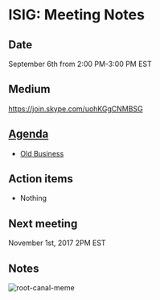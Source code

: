 # ISIG: Meeting Notes

## Date

September 6th from 2:00 PM-3:00 PM EST

## Medium

https://join.skype.com/uohKGgCNMBSG<br/>

## [Agenda](https://docs.google.com/document/d/1XVO_zRI7YyP7NRWenuc1pGhgLTIZRnOWaDGguAHRiTY)

* [Old Business](meetings/2017-09-06.md)

## Action items
* Nothing

## Next meeting
November 1st, 2017 2PM EST

## Notes

![root-canal-meme](https://user-images.githubusercontent.com/2738244/30163437-fb912e76-93a6-11e7-84f8-144f618a96cb.jpg)
